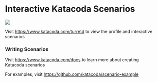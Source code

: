 # Interactive Katacoda Scenarios

[![](http://shields.katacoda.com/katacoda/turretd/count.svg)](https://www.katacoda.com/turretd "Get your profile on Katacoda.com")

Visit https://www.katacoda.com/turretd to view the profile and interactive scenarios

### Writing Scenarios
Visit https://www.katacoda.com/docs to learn more about creating Katacoda scenarios

For examples, visit https://github.com/katacoda/scenario-example
